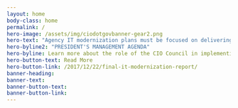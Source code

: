 ```yaml
---
layout: home
body-class: home
permalink: /
hero-image: /assets/img/ciodotgovbanner-gear2.png
hero-text: "Agency IT modernization plans must be focused on delivering better service to the public, and in doing so should be developed in furtherance of these priorities. This will result in building and maintaining a modern, secure, and resilient IT, which improves the lives of the American public."
hero-byline2: "PRESIDENT'S MANAGEMENT AGENDA"
hero-byline: Learn more about the role of the CIO Council in implementing the Cross-Agency Priority Goals.
hero-button-text: Read More
hero-button-link: /2017/12/22/final-it-modernization-report/
banner-heading: 
banner-text: 
banner-button-text: 
banner-button-link: 
---
```

